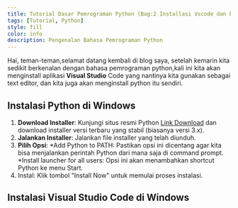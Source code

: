 ```yaml
---
title: Tutorial Dasar Pemrograman Python (Bag:2 Installasi Vscode dan Python)
tags: [Tutorial, Python]
style: fill
color: info
description: Pengenalan Bahasa Pemrograman Python
---
```

Hai, teman-teman,selamat datang kembali di blog saya, setelah kemarin kita sedikit berkenalan dengan bahasa pemrograman python,kali ini kita akan menginstall aplikasi **Visual Studio** Code yang nantinya kita gunakan sebagai text editor, dan kita juga akan menginstall python itu sendiri.

## Instalasi Python di Windows

1. **Download Installer**: Kunjungi situs resmi Python [Link Download](https://www.python.org/downloads/windows/) dan download installer versi terbaru yang stabil (biasanya versi 3.x).
2. **Jalankan Installer**: Jalankan file installer yang telah diunduh.
3. **Pilih Opsi**:
*Add Python to PATH: Pastikan opsi ini dicentang agar kita bisa menjalankan perintah Python dari mana saja di command prompt.
*Install launcher for all users: Opsi ini akan menambahkan shortcut Python ke menu Start.
4. Instal: Klik tombol "Install Now" untuk memulai proses instalasi.

## Instalasi Visual Studio Code di Windows



